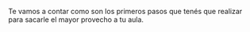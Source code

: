 Te vamos a contar como son los primeros pasos que tenés que realizar para sacarle el mayor provecho a tu aula.